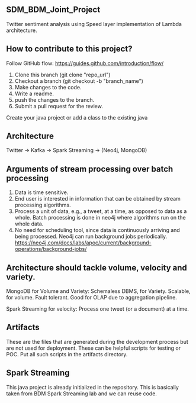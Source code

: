 ## SDM_BDM_Joint_Project
Twitter sentiment analysis using Speed layer implementation of Lambda architecture. 

## How to contribute to this project?
Follow GitHub flow: https://guides.github.com/introduction/flow/
1. Clone this branch (git clone "repo_url")
2. Checkout a branch (git checkout -b "branch_name")
3. Make changes to the code.
4. Write a readme.
5. push the changes to the branch. 
6. Submit a pull request for the review. 

Create your java project or add a class to the existing java
## Architecture
Twitter -> Kafka -> Spark Streaming -> (Neo4j, MongoDB)

## Arguments of stream processing over batch processing
1. Data is time sensitive.
2. End user is interested in information that can be obtained by stream processing algorithms.
3. Process a unit of data, e.g., a tweet, at a time, as opposed to data as a whole. Batch processing is done in neo4j where algorithms run on the whole data. 
4. No need for scheduling tool, since data is continuously arriving and being processed. Neo4j can run background jobs periodically. https://neo4j.com/docs/labs/apoc/current/background-operations/background-jobs/

## Architecture should tackle volume, velocity and variety. 
MongoDB for Volume and Variety: 
  Schemaless DBMS, for Variety. 
  Scalable, for volume. 
  Fault tolerant. 
  Good for OLAP due to aggregation pipeline. 

Spark Streaming for velocity: 
  Process one tweet (or a document) at a time. 

## Artifacts
These are the files that are generated during the development process but are not used for deployment. 
These can be helpful scripts for testing or POC. Put all such scripts in the artifacts directory. 

## Spark Streaming
This java project is already initialized in the repository. 
This is basically taken from BDM Spark Streaming lab and we can reuse code. 





